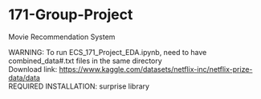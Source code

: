# 171-Group-Project
Movie Recommendation System

WARNING: To run ECS_171_Project_EDA.ipynb, need to have combined_data#.txt files in the same directory
<br>
Download link: https://www.kaggle.com/datasets/netflix-inc/netflix-prize-data/data
<br>
REQUIRED INSTALLATION: surprise library
